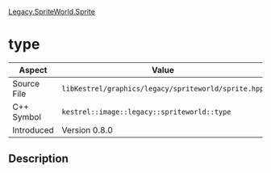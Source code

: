 [Legacy.SpriteWorld.Sprite](index.md)
# type
| Aspect | Value |
| --- | --- |
| Source File | `libKestrel/graphics/legacy/spriteworld/sprite.hpp` |
| C++ Symbol | `kestrel::image::legacy::spriteworld::type` |
| Introduced | Version 0.8.0 |
## Description
